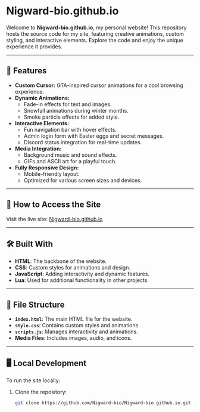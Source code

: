 # Nigward-bio.github.io

Welcome to **Nigward-bio.github.io**, my personal website! This repository hosts the source code for my site, featuring creative animations, custom styling, and interactive elements. Explore the code and enjoy the unique experience it provides.

---

## 🌟 Features

- **Custom Cursor:** GTA-inspired cursor animations for a cool browsing experience.
- **Dynamic Animations:**
  - Fade-in effects for text and images.
  - Snowfall animations during winter months.
  - Smoke particle effects for added style.
- **Interactive Elements:**
  - Fun navigation bar with hover effects.
  - Admin login form with Easter eggs and secret messages.
  - Discord status integration for real-time updates.
- **Media Integration:**
  - Background music and sound effects.
  - GIFs and ASCII art for a playful touch.
- **Fully Responsive Design:**
  - Mobile-friendly layout.
  - Optimized for various screen sizes and devices.

---

## 🚀 How to Access the Site

Visit the live site: [Nigward-bio.github.io](https://Nigward-bio.github.io)

---

## 🛠️ Built With

- **HTML**: The backbone of the website.
- **CSS**: Custom styles for animations and design.
- **JavaScript**: Adding interactivity and dynamic features.
- **Lua**: Used for additional functionality in other projects.

---

## 📂 File Structure

- **`index.html`**: The main HTML file for the website.
- **`style.css`**: Contains custom styles and animations.
- **`scripts.js`**: Manages interactivity and animations.
- **Media Files**: Includes images, audio, and icons.

---

## 🖥️ Local Development

To run the site locally:

1. Clone the repository:
   ```bash
   git clone https://github.com/Nigward-bio/Nigward-bio.github.io.git
